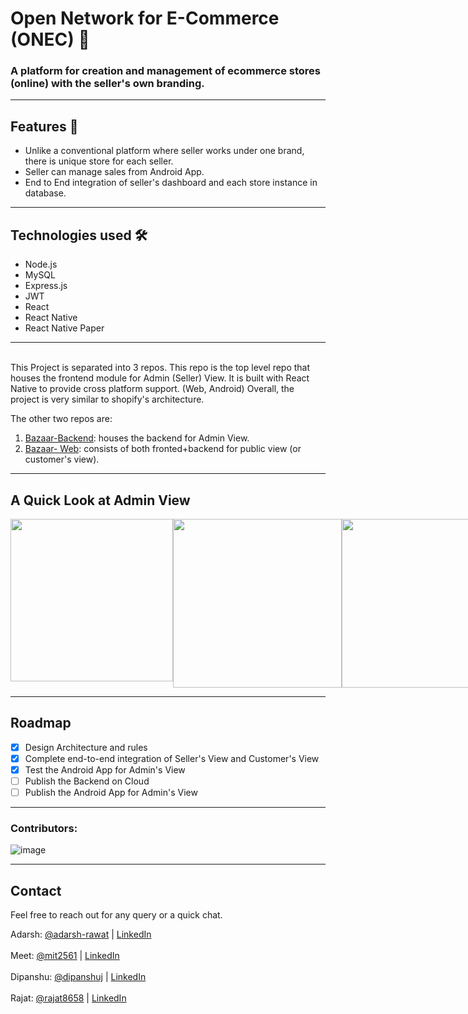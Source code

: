 # Open Network for E-Commerce (ONEC) 👜
### A platform for creation and management of ecommerce stores (online) with the seller's own branding.

<hr>

## Features 🚀
- Unlike a conventional platform where seller works under one brand, there is unique store for each seller.
- Seller can manage sales from Android App.
- End to End integration of seller's dashboard and each store instance in database.

---

## Technologies used 🛠️

- Node.js
- MySQL
- Express.js
- JWT
- React
- React Native
- React Native Paper

---

<br>
This Project is separated into 3 repos. This repo is the top level repo that houses the frontend module for Admin (Seller) View.
It is built with React Native to provide cross platform support. (Web, Android)
Overall, the project is very similar to shopify's architecture.

The other two repos are:
1. [Bazaar-Backend](https://github.com/DipanshuJ/bazaar-backend): houses the backend for Admin View.
2. [Bazaar- Web](https://github.com/Mit2561/Bazzar-web): consists of both fronted+backend for public view (or customer's view).


---

## A Quick Look at Admin View
<div style="display: flex; flex-direction: row" fload="left">
  <img src="https://github.com/adarsh-rawat/bazaar/main/frame1.webp" width="260px">
  <img src="https://github.com/adarsh-rawat/bazaar/main/frame2.webp" width= "270px">
  <img src="https://github.com/adarsh-rawat/bazaar/main/frame3.webp" width= "270px">
</div>

---

## Roadmap

- [x] Design Architecture and rules
- [x] Complete end-to-end integration of Seller's View and Customer's View
- [x] Test the Android App for Admin's View
- [ ] Publish the Backend on Cloud
- [ ] Publish the Android App for Admin's View

--- 
### Contributors:

![image](https://github.com/adarsh-rawat/bazaar/assets/43747987/20c6e3b3-2e86-48da-b0ea-c2e06dc6411c)

--- 
## Contact
Feel free to reach out for any query or a quick chat.

Adarsh: [@adarsh-rawat](https://github.com/adarsh-rawat) | [LinkedIn](https://www.linkedin.com/in/rawat-adarsh/) <br><br>
Meet: [@mit2561](https://github.com/mit2561) | [LinkedIn](https://www.linkedin.com/in/patel-mit25/) <br><br>
Dipanshu: [@dipanshuj](https://github.com/DipanshuJ/) | [LinkedIn](https://www.linkedin.com/in/dipanshu-jain-5b90aa228/) <br><br>
Rajat: [@rajat8658](https://github.com/rajat8658) | [LinkedIn](https://www.linkedin.com/in/rajatmoharana/)<br>
